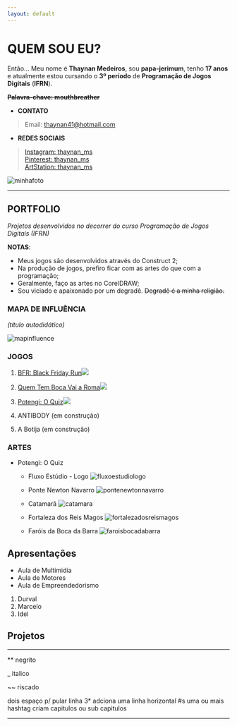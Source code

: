 ```yaml
---
layout: default
---
```


# QUEM SOU EU?

Então... Meu nome é **Thaynan Medeiros**, sou **papa-jerimum**, tenho **17 anos** e atualmente estou cursando o **3º período** de **Programação de Jogos Digitais** (**IFRN**).

**~~Palavra-chave: mouthbreather~~**

* **CONTATO**

> Email: thaynan41@hotmail.com

* **REDES SOCIAIS**

> [Instagram: thaynan_ms](https://www.instagram.com/thaynan_ms)  
> [Pinterest: thaynan_ms](https://www.pinterest.com/thaynan_ms)  
> [ArtStation: thaynan_ms](https://www.artstation.com/thaynan_ms)  

![minhafoto](eusoupraieiro.JPG)

* * *

## PORTFOLIO

_Projetos desenvolvidos no decorrer do curso Programação de Jogos Digitais (IFRN)_

**NOTAS**:
- Meus jogos são desenvolvidos através do Construct 2;
- Na produção de jogos, prefiro ficar com as artes do que com a programação;
- Geralmente, faço as artes no CorelDRAW;
- Sou viciado e apaixonado por um degradê. ~~Degradê é a minha religião.~~

### MAPA DE INFLUÊNCIA

_(título autodidático)_

![mapinfluence](meumapadeinfluencia.png)

### JOGOS

1. [BFR: Black Friday Run![](bfrmenu.png)](https://thaynanmedeiros.github.io/BFR/)

2. [Quem Tem Boca Vai a Roma![](qtbvarmenu.png)](https://thaynanmedeiros.github.io/QTBVAR2/)

3. [Potengi: O Quiz![](potengimenu.png)](https://mrbtrzmoraes.github.io/Quiz1/)

4. ANTIBODY (em construção)

5. A Botija (em construção)

### ARTES

- Potengi: O Quiz  

  - Fluxo Estúdio - Logo  ![fluxoestudiologo](fluxoestudiologo.png)  
  
  
  - Ponte Newton Navarro  ![pontenewtonnavarro](pontenewtonnavarro.png)  
  
  
  - Catamarã  ![catamara](catamara.png)  
  
  
  - Fortaleza dos Reis Magos  ![fortalezadosreismagos](fortalezadosreismagos.png)  
  
  
  - Faróis da Boca da Barra  ![faroisbocadabarra](faroisbocadabarra.png)  
  

## Apresentações
* Aula de Multimidia
* Aula de Motores
* Aula de Empreendedorismo  

1. Durval  
2. Marcelo  
3. Idel

## Projetos

* * *

** negrito

_ italico

~~ riscado

   dois espaço p/ pular linha
 3* adciona uma linha horizontal
 #s uma ou mais hashtag criam capitulos ou sub capitulos  
 
 
 * * *
